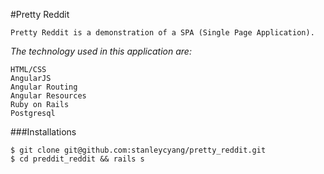 #Pretty Reddit

`Pretty Reddit is a demonstration of a SPA (Single Page Application).`

*The technology used in this application are:*

	HTML/CSS
	AngularJS
	Angular Routing
	Angular Resources	
	Ruby on Rails	
	Postgresql

###Installations

	$ git clone git@github.com:stanleycyang/pretty_reddit.git
	$ cd preddit_reddit && rails s


	
